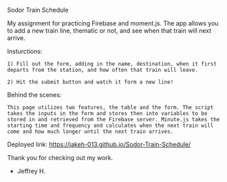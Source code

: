 Sodor Train Schedule

My assignment for practicing Firebase and moment.js. The app allows you to add a new train line, thematic or not, and see when that train will next arrive. 

Insturctions:

    1) Fill out the form, adding in the name, destination, when it first departs from the station, and how often that train will leave.

    2) Hit the submit button and watch it form a new line!


Behind the scenes:

    This page utilizes two features, the table and the form. The script takes the inputs in the form and stores then into variables to be stored in and retrieved from the Firebase server. Minute.js takes the starting time and frequency and calculates when the next train will come and how much longer until the next train arrives.

Deployed link: https://jakeh-013.github.io/Sodor-Train-Schedule/    

Thank you for checking out my work.

- Jeffrey H.